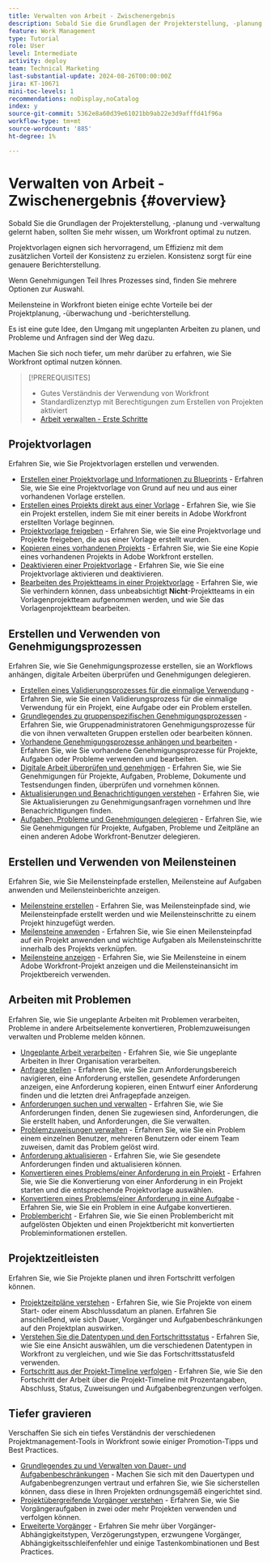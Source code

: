```yaml
---
title: Verwalten von Arbeit - Zwischenergebnis
description: Sobald Sie die Grundlagen der Projekterstellung, -planung und -verwaltung gelernt haben, sollten Sie mehr wissen, um Workfront optimal zu nutzen.
feature: Work Management
type: Tutorial
role: User
level: Intermediate
activity: deploy
team: Technical Marketing
last-substantial-update: 2024-08-26T00:00:00Z
jira: KT-10671
mini-toc-levels: 1
recommendations: noDisplay,noCatalog
index: y
source-git-commit: 5362e8a60d39e61021bb9ab22e3d9afffd41f96a
workflow-type: tm+mt
source-wordcount: '885'
ht-degree: 1%

---
```



# Verwalten von Arbeit - Zwischenergebnis {#overview}

Sobald Sie die Grundlagen der Projekterstellung, -planung und -verwaltung gelernt haben, sollten Sie mehr wissen, um Workfront optimal zu nutzen.

Projektvorlagen eignen sich hervorragend, um Effizienz mit dem zusätzlichen Vorteil der Konsistenz zu erzielen. Konsistenz sorgt für eine genauere Berichterstellung.

Wenn Genehmigungen Teil Ihres Prozesses sind, finden Sie mehrere Optionen zur Auswahl.

Meilensteine in Workfront bieten einige echte Vorteile bei der Projektplanung, -überwachung und -berichterstellung.

Es ist eine gute Idee, den Umgang mit ungeplanten Arbeiten zu planen, und Probleme und Anfragen sind der Weg dazu.

Machen Sie sich noch tiefer, um mehr darüber zu erfahren, wie Sie Workfront optimal nutzen können.

>[!PREREQUISITES]
>
>* Gutes Verständnis der Verwendung von Workfront
>* Standardlizenztyp mit Berechtigungen zum Erstellen von Projekten aktiviert
>* [Arbeit verwalten - Erste Schritte](https://experienceleague.adobe.com/?recommended=Workfront-U-1-2022.1.planners&amp;lang=de)


## Projektvorlagen

Erfahren Sie, wie Sie Projektvorlagen erstellen und verwenden.

* [Erstellen einer Projektvorlage und Informationen zu Blueprints](create-a-project-template.md) - Erfahren Sie, wie Sie eine Projektvorlage von Grund auf neu und aus einer vorhandenen Vorlage erstellen.
* [Erstellen eines Projekts direkt aus einer Vorlage](create-a-project-directly-from-a-template.md) - Erfahren Sie, wie Sie ein Projekt erstellen, indem Sie mit einer bereits in Adobe Workfront erstellten Vorlage beginnen.
* [Projektvorlage freigeben](share-a-project-template.md) - Erfahren Sie, wie Sie eine Projektvorlage und Projekte freigeben, die aus einer Vorlage erstellt wurden.
* [Kopieren eines vorhandenen Projekts](/help/manage-work/manage-projects/copy-an-existing-project.md) - Erfahren Sie, wie Sie eine Kopie eines vorhandenen Projekts in Adobe Workfront erstellen.
* [Deaktivieren einer Projektvorlage](deactivate-a-project-template.md) - Erfahren Sie, wie Sie eine Projektvorlage aktivieren und deaktivieren.
* [Bearbeiten des Projektteams in einer Projektvorlage](edit-the-project-team-in-a-project-template.md) - Erfahren Sie, wie Sie verhindern können, dass unbeabsichtigt **Nicht**-Projektteams in ein Vorlagenprojektteam aufgenommen werden, und wie Sie das Vorlagenprojektteam bearbeiten.


## Erstellen und Verwenden von Genehmigungsprozessen

Erfahren Sie, wie Sie Genehmigungsprozesse erstellen, sie an Workflows anhängen, digitale Arbeiten überprüfen und Genehmigungen delegieren.

* [Erstellen eines Validierungsprozesses für die einmalige Verwendung](create-a-single-use-approval-process.md) - Erfahren Sie, wie Sie einen Validierungsprozess für die einmalige Verwendung für ein Projekt, eine Aufgabe oder ein Problem erstellen.
* [Grundlegendes zu gruppenspezifischen Genehmigungsprozessen](group-specific-approval-processes.md) - Erfahren Sie, wie Gruppenadministratoren Genehmigungsprozesse für die von ihnen verwalteten Gruppen erstellen oder bearbeiten können.
* [Vorhandene Genehmigungsprozesse anhängen und bearbeiten](attach-and-edit-existing-approval-processes.md) - Erfahren Sie, wie Sie vorhandene Genehmigungsprozesse für Projekte, Aufgaben oder Probleme verwenden und bearbeiten.
* [Digitale Arbeit überprüfen und genehmigen](review-and-approve-digital-work.md) - Erfahren Sie, wie Sie Genehmigungen für Projekte, Aufgaben, Probleme, Dokumente und Testsendungen finden, überprüfen und vornehmen können.
* [Aktualisierungen und Benachrichtigungen verstehen](understand-updates-and-notifications.md) - Erfahren Sie, wie Sie Aktualisierungen zu Genehmigungsanfragen vornehmen und Ihre Benachrichtigungen finden.
* [Aufgaben, Probleme und Genehmigungen delegieren](delegate-approvals.md) - Erfahren Sie, wie Sie Genehmigungen für Projekte, Aufgaben, Probleme und Zeitpläne an einen anderen Adobe Workfront-Benutzer delegieren.


## Erstellen und Verwenden von Meilensteinen

Erfahren Sie, wie Sie Meilensteinpfade erstellen, Meilensteine auf Aufgaben anwenden und Meilensteinberichte anzeigen.

* [Meilensteine erstellen](creating-milestones.md) - Erfahren Sie, was Meilensteinpfade sind, wie Meilensteinpfade erstellt werden und wie Meilensteinschritte zu einem Projekt hinzugefügt werden.
* [Meilensteine anwenden](apply-milestones.md) - Erfahren Sie, wie Sie einen Meilensteinpfad auf ein Projekt anwenden und wichtige Aufgaben als Meilensteinschritte innerhalb des Projekts verknüpfen.
* [Meilensteine anzeigen](view-milestones.md) - Erfahren Sie, wie Sie Meilensteine in einem Adobe Workfront-Projekt anzeigen und die Meilensteinansicht im Projektbereich verwenden.

## Arbeiten mit Problemen

Erfahren Sie, wie Sie ungeplante Arbeiten mit Problemen verarbeiten, Probleme in andere Arbeitselemente konvertieren, Problemzuweisungen verwalten und Probleme melden können.

* [Ungeplante Arbeit verarbeiten](handle-unplanned-work.md) - Erfahren Sie, wie Sie ungeplante Arbeiten in Ihrer Organisation verarbeiten.
* [Anfrage stellen](make-a-request.md) - Erfahren Sie, wie Sie zum Anforderungsbereich navigieren, eine Anforderung erstellen, gesendete Anforderungen anzeigen, eine Anforderung kopieren, einen Entwurf einer Anforderung finden und die letzten drei Anfragepfade anzeigen.
* [Anforderungen suchen und verwalten](find-requests.md) - Erfahren Sie, wie Sie Anforderungen finden, denen Sie zugewiesen sind, Anforderungen, die Sie erstellt haben, und Anforderungen, die Sie verwalten.
* [Problemzuweisungen verwalten](manage-issue-assignments.md) - Erfahren Sie, wie Sie ein Problem einem einzelnen Benutzer, mehreren Benutzern oder einem Team zuweisen, damit das Problem gelöst wird.
* [Anforderung aktualisieren](update-a-request.md) - Erfahren Sie, wie Sie gesendete Anforderungen finden und aktualisieren können.
* [Konvertieren eines Problems/einer Anforderung in ein Projekt](create-a-project-from-a-request.md) - Erfahren Sie, wie Sie die Konvertierung von einer Anforderung in ein Projekt starten und die entsprechende Projektvorlage auswählen.
* [Konvertieren eines Problems/einer Anforderung in eine Aufgabe](convert-issues-to-other-work-items.md) - Erfahren Sie, wie Sie ein Problem in eine Aufgabe konvertieren.
* [Problembericht](report-on-issues.md) - Erfahren Sie, wie Sie einen Problembericht mit aufgelösten Objekten und einen Projektbericht mit konvertierten Probleminformationen erstellen.

## Projektzeitleisten

Erfahren Sie, wie Sie Projekte planen und ihren Fortschritt verfolgen können.

* [Projektzeitpläne verstehen](understand-project-timelines.md) - Erfahren Sie, wie Sie Projekte von einem Start- oder einem Abschlussdatum an planen. Erfahren Sie anschließend, wie sich Dauer, Vorgänger und Aufgabenbeschränkungen auf den Projektplan auswirken.
* [Verstehen Sie die Datentypen und den Fortschrittsstatus](understand-task-dates-and-progress-status.md) - Erfahren Sie, wie Sie eine Ansicht auswählen, um die verschiedenen Datentypen in Workfront zu vergleichen, und wie Sie das Fortschrittsstatusfeld verwenden.
* [Fortschritt aus der Projekt-Timeline verfolgen](track-work-progress-from-the-project-timeline.md) - Erfahren Sie, wie Sie den Fortschritt der Arbeit über die Projekt-Timeline mit Prozentangaben, Abschluss, Status, Zuweisungen und Aufgabenbegrenzungen verfolgen.

## Tiefer gravieren

Verschaffen Sie sich ein tiefes Verständnis der verschiedenen Projektmanagement-Tools in Workfront sowie einiger Promotion-Tipps und Best Practices.    

* [Grundlegendes zu und Verwalten von Dauer- und Aufgabenbeschränkungen](understand-and-manage-duration-types-and-task-constraints.md) - Machen Sie sich mit den Dauertypen und Aufgabenbegrenzungen vertraut und erfahren Sie, wie Sie sicherstellen können, dass diese in Ihren Projekten ordnungsgemäß eingerichtet sind.
* [Projektübergreifende Vorgänger verstehen](understand-cross-project-predecessors.md) - Erfahren Sie, wie Sie Vorgängeraufgaben in zwei oder mehr Projekten verwenden und verfolgen können.
* [Erweiterte Vorgänger](advanced-predecessors.md) - Erfahren Sie mehr über Vorgänger-Abhängigkeitstypen, Verzögerungstypen, erzwungene Vorgänger, Abhängigkeitsschleifenfehler und einige Tastenkombinationen und Best Practices.
